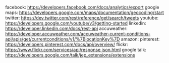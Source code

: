 facebook: https://developers.facebook.com/docs/analytics/export
google maps: https://developers.google.com/maps/documentation/geocoding/start
twitter: https://dev.twitter.com/rest/reference/get/search/tweets
youtube: https://developers.google.com/youtube/v3/getting-started
linkedin: https://developer.linkedin.com/docs/rest-api
accuweather: https://developer.accuweather.com/accuweather-current-conditions-api/apis/get/currentconditions/v1/%7BlocationKey%7D
amazon:
pinterest: https://developers.pinterest.com/docs/api/overview/
flickr: https://www.flickr.com/services/api/response.json.html
google talk: https://developers.google.com/talk/jep_extensions/extensions
